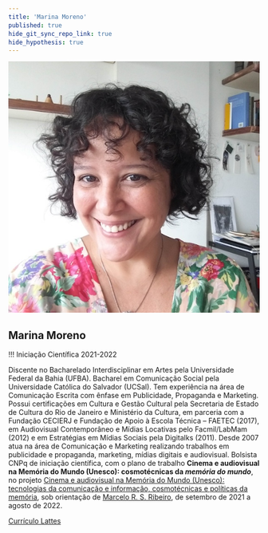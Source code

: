 ```yaml
---
title: 'Marina Moreno'
published: true
hide_git_sync_repo_link: true
hide_hypothesis: true
---
```


![Fotografia de Marina Moreno](../../imgs/MarinaMoreno.jpg?resize=400&classes=center,s-circle)

## Marina Moreno

!!! Iniciação Científica 2021-2022

Discente no Bacharelado Interdisciplinar em Artes pela Universidade Federal da Bahia (UFBA). Bacharel em Comunicação Social pela Universidade Católica do Salvador (UCSal). Tem experiência na área de Comunicação Escrita com ênfase em Publicidade, Propaganda e Marketing. Possui certificações em Cultura e Gestão Cultural pela Secretaria de Estado de Cultura do Rio de Janeiro e Ministério da Cultura, em parceria com a Fundação CECIERJ e Fundação de Apoio à Escola Técnica – FAETEC (2017), em Audiovisual Contemporâneo e Mídias Locativas pelo Facmil/LabMam (2012) e em Estratégias em Mídias Sociais pela Digitalks (2011). Desde 2007 atua na área de Comunicação e Marketing realizando trabalhos em publicidade e propaganda, marketing, mídias digitais e audiovisual. Bolsista CNPq de iniciação científica, com o plano de trabalho **Cinema e audiovisual na Memória do Mundo (Unesco): cosmotécnicas da _memória do mundo_**, no projeto [Cinema e audiovisual na Memória do Mundo (Unesco): tecnologias da comunicação e informação, cosmotécnicas e políticas da memória](/projetos/pesquisa/o-paradigma-anarquivico/pibic-2021-2022-cinema-e-audiovisual-na-memoria-do-mundo), sob orientação de [Marcelo R. S. Ribeiro](/quem-somos/coordenadores/marcelo-ribeiro), de setembro de 2021 a agosto de 2022.

[Currículo Lattes](http://lattes.cnpq.br/7856175265162258?classes=btn,btn-primary,btn-lg&target=_blank)

